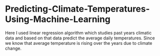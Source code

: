 # Predicting-Climate-Temperatures-Using-Machine-Learning
Here I used linear regression algorithm which studies past years climatic data and based on that data predict the average daily temperatures. Since we know that average temperature is rising over the years due to climate change.
